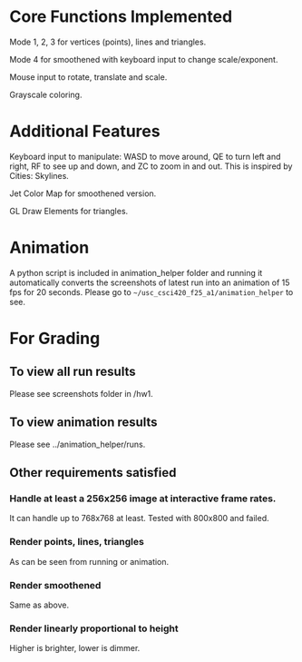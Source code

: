 # Core Functions Implemented

Mode 1, 2, 3 for vertices (points), lines and triangles.

Mode 4 for smoothened with keyboard input to change scale/exponent.

Mouse input to rotate, translate and scale.

Grayscale coloring.

# Additional Features

Keyboard input to manipulate: WASD to move around, QE to turn left and right, RF to see up and down, and ZC to zoom in and out. This is inspired by Cities: Skylines.

Jet Color Map for smoothened version.

GL Draw Elements for triangles.

# Animation

A python script is included in animation_helper folder and running it automatically converts the screenshots of latest run into an animation of 15 fps for 20 seconds. Please go to ```~/usc_csci420_f25_a1/animation_helper``` to see.

# For Grading

## To view all run results

Please see screenshots folder in /hw1.

## To view animation results

Please see ../animation_helper/runs.

## Other requirements satisfied

### Handle at least a 256x256 image at interactive frame rates. 

It can handle up to 768x768 at least. Tested with 800x800 and failed.

### Render points, lines, triangles

As can be seen from running or animation.

### Render smoothened

Same as above.

### Render linearly proportional to height

Higher is brighter, lower is dimmer.